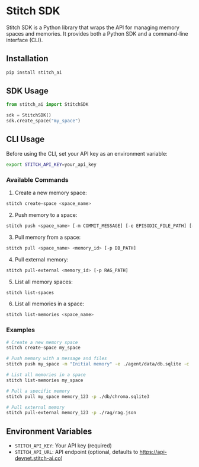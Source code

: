 # Stitch SDK

Stitch SDK is a Python library that wraps the API for managing memory spaces and memories. It provides both a Python SDK and a command-line interface (CLI).

## Installation

```bash
pip install stitch_ai
```

## SDK Usage

```python
from stitch_ai import StitchSDK

sdk = StitchSDK()
sdk.create_space("my_space")
```

## CLI Usage

Before using the CLI, set your API key as an environment variable:

```bash
export STITCH_API_KEY=your_api_key
```

### Available Commands

1. Create a new memory space:
```bash
stitch create-space <space_name>
```

2. Push memory to a space:
```bash
stitch push <space_name> [-m COMMIT_MESSAGE] [-e EPISODIC_FILE_PATH] [-c CHARACTER_FILE_PATH]
```

3. Pull memory from a space:
```bash
stitch pull <space_name> <memory_id> [-p DB_PATH]
```

4. Pull external memory:
```bash
stitch pull-external <memory_id> [-p RAG_PATH]
```

5. List all memory spaces:
```bash
stitch list-spaces
```

6. List all memories in a space:
```bash
stitch list-memories <space_name>
```

### Examples

```bash
# Create a new memory space
stitch create-space my_space

# Push memory with a message and files
stitch push my_space -m "Initial memory" -e ./agent/data/db.sqlite -c ./characters/default.character.json

# List all memories in a space
stitch list-memories my_space

# Pull a specific memory
stitch pull my_space memory_123 -p ./db/chroma.sqlite3

# Pull external memory
stitch pull-external memory_123 -p ./rag/rag.json
```

## Environment Variables

- `STITCH_API_KEY`: Your API key (required)
- `STITCH_API_URL`: API endpoint (optional, defaults to https://api-devnet.stitch-ai.co)